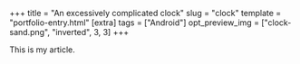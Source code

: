 +++
title = "An excessively complicated clock"
slug = "clock"
template = "portfolio-entry.html"
[extra]
tags = ["Android"]
opt_preview_img = ["clock-sand.png", "inverted", 3, 3]
+++

This is my article.

